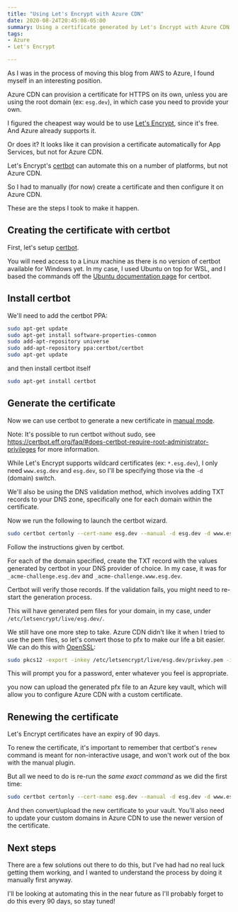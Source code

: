 ```yaml
---
title: "Using Let's Encrypt with Azure CDN"
date: 2020-08-24T20:45:08-05:00
summary: Using a certificate generated by Let's Encrypt with Azure CDN
tags:
- Azure 
- Let's Encrypt

---
```


As I was in the process of moving this blog from AWS to Azure, I found myself in an interesting position.

Azure CDN can provision a certificate for HTTPS on its own, unless you are using the root domain (ex: `esg.dev`), in which case you need to provide your own.

I figured the cheapest way would be to use [Let's Encrypt](https://letsencrypt.org/), since it's free. And Azure already supports it.

Or does it? It looks like it can provision a certificate automatically for App Services, but not for Azure CDN.

Let's Encrypt's [certbot](https://certbot.eff.org/) can automate this on a number of platforms, but not Azure CDN.

So I had to manually (for now) create a certificate and then configure it on Azure CDN.

These are the steps I took to make it happen.

## Creating the certificate with certbot

First, let's setup [certbot](https://certbot.eff.org/).

You will need access to a Linux machine as there is no version of certbot available for Windows yet. In my case, I used Ubuntu on top for WSL, and I based the commands off the [Ubuntu documentation page](https://certbot.eff.org/lets-encrypt/ubuntubionic-apache.html) for certbot.

## Install certbot

We'll need to add the certbot PPA:

```bash
sudo apt-get update
sudo apt-get install software-properties-common
sudo add-apt-repository universe
sudo add-apt-repository ppa:certbot/certbot
sudo apt-get update
```

and then install certbot itself

```bash
sudo apt-get install certbot
```

## Generate the certificate

Now we can use certbot to generate a new certificate in [manual mode](https://certbot.eff.org/docs/using.html#manual).

Note: It's possible to run certbot without sudo, see https://certbot.eff.org/faq/#does-certbot-require-root-administrator-privileges for more information.

While Let's Encrypt supports wildcard certificates (ex: `*.esg.dev`), I only need `www.esg.dev` and `esg.dev`, so I'll be specifying those via the `-d` (domain) switch.

We'll also be using the DNS validation method, which involves adding TXT records to your DNS zone, specifically one for each domain within the certificate.

Now we run the following to launch the certbot wizard.

```bash
sudo certbot certonly --cert-name esg.dev --manual -d esg.dev -d www.esg.dev --preferred-challenges dns
```

Follow the instructions given by certbot.

For each of the domain specified, create the TXT record with the values generated by certbot in your DNS provider of choice. In my case, it was for `_acme-challenge.esg.dev` and `_acme-challenge.www.esg.dev`.

Certbot will verify those records. If the validation fails, you might need to re-start the generation process.

This will have generated pem files for your domain, in my case, under `/etc/letsencrypt/live/esg.dev/`.

We still have one more step to take. Azure CDN didn't like it when I tried to use the pem files, so let's convert those to pfx to make our life a bit easier. We can do this with [OpenSSL](https://www.openssl.org/):

```bash
sudo pkcs12 -export -inkey /etc/letsencrypt/live/esg.dev/privkey.pem -in /etc/letsencrypt/live/esg.dev/fullchain.pem -name esg-dev -out esg.pfx
```

This will prompt you for a password, enter whatever you feel is appropriate.

you now can upload the generated pfx file to an Azure key vault, which will allow you to configure Azure CDN with a custom certificate.

## Renewing the certificate

Let's Encrypt certificates have an expiry of 90 days.

To renew the certificate, it's important to remember that certbot's `renew` command is meant for non-interactive usage, and won't work out of the box with the manual plugin.

But all we need to do is re-run the *same exact command* as we did the first time:

```bash
sudo certbot certonly --cert-name esg.dev --manual -d esg.dev -d www.esg.dev --preferred-challenges dns
```

And then convert/upload the new certificate to your vault. You'll also need to update your custom domains in Azure CDN to use the newer version of the certificate.

## Next steps

There are a few solutions out there to do this, but I've had had no real luck getting them working, and I wanted to understand the process by doing it manually first anyway.

I'll be looking at automating this in the near future as I'll probably forget to do this every 90 days, so stay tuned!